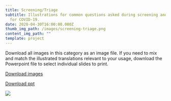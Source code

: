 ```yaml
---
title: Screening/Triage
subtitle: Illustrations for common questions asked during screening and triage
  for COVID-19.
date: 2020-04-30T16:00:00.000Z
thumb_img_path: /images/screening-triage.png
content_img_path: ""
template: project
---
```

Download all images in this category as an image file. If you need to mix and match the illustrated translations relevant to your usage, download the Powerpoint file to select individual slides to print.


<a class="button" href="https://google.com">Download images</a>

<a class="button" href="https://google.com">Download ppt</a>

<!-- <table><thead><tr><th>Click here to download all images in this category.Click here to download all images in this category.</th><th>Click here to download as Powerpoint file to mix and match the illustrated translations relevant to your usage.</th></tr></thead><tbody><tr><td><a class="button" href="https://google.com">Download images</a></td><td><a class="button" href="https://google.com">Download ppt</a></td></tr></tbody></table> -->

![](/images/screening-triage.png)